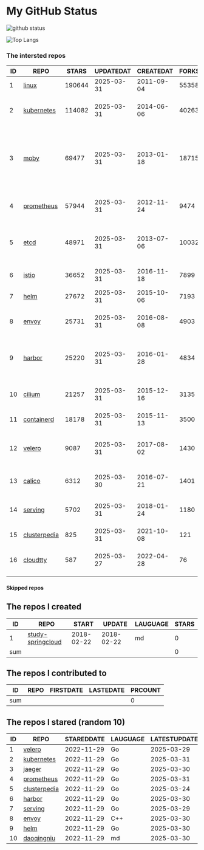 # My GitHub Status

<img src="https://github-readme-stats-1.yihong0618.vercel.app/api?username=daoqingniu&show_icons=true&&&hide_title=true&count_private=true" alt="github status" />

![Top Langs](https://github-readme-stats-1.yihong0618.vercel.app/api/top-langs/?username=daoqingniu&layout=compact)

<!--START_SECTION:github_repos-->
### The intersted repos
| ID |                              REPO                               | STARS  | UPDATEDAT  | CREATEDAT  | FORKSCOUNT |                                                DESCRIPTIONS                                                |
|----|-----------------------------------------------------------------|--------|------------|------------|------------|------------------------------------------------------------------------------------------------------------|
|  1 | [linux](https://github.com/torvalds/linux)                      | 190644 | 2025-03-31 | 2011-09-04 |      55358 | Linux kernel source tree                                                                                   |
|  2 | [kubernetes](https://github.com/kubernetes/kubernetes)          | 114082 | 2025-03-31 | 2014-06-06 |      40263 | Production-Grade Container Scheduling and Management                                                       |
|  3 | [moby](https://github.com/moby/moby)                            |  69477 | 2025-03-31 | 2013-01-18 |      18715 | The Moby Project - a collaborative project for the container ecosystem to assemble container-based systems |
|  4 | [prometheus](https://github.com/prometheus/prometheus)          |  57944 | 2025-03-31 | 2012-11-24 |       9474 | The Prometheus monitoring system and time series database.                                                 |
|  5 | [etcd](https://github.com/etcd-io/etcd)                         |  48971 | 2025-03-31 | 2013-07-06 |      10032 | Distributed reliable key-value store for the most critical data of a distributed system                    |
|  6 | [istio](https://github.com/istio/istio)                         |  36652 | 2025-03-31 | 2016-11-18 |       7899 | Connect, secure, control, and observe services.                                                            |
|  7 | [helm](https://github.com/helm/helm)                            |  27672 | 2025-03-31 | 2015-10-06 |       7193 | The Kubernetes Package Manager                                                                             |
|  8 | [envoy](https://github.com/envoyproxy/envoy)                    |  25731 | 2025-03-31 | 2016-08-08 |       4903 | Cloud-native high-performance edge/middle/service proxy                                                    |
|  9 | [harbor](https://github.com/goharbor/harbor)                    |  25220 | 2025-03-31 | 2016-01-28 |       4834 | An open source trusted cloud native registry project that stores, signs, and scans content.                |
| 10 | [cilium](https://github.com/cilium/cilium)                      |  21257 | 2025-03-31 | 2015-12-16 |       3135 | eBPF-based Networking, Security, and Observability                                                         |
| 11 | [containerd](https://github.com/containerd/containerd)          |  18178 | 2025-03-31 | 2015-11-13 |       3500 | An open and reliable container runtime                                                                     |
| 12 | [velero](https://github.com/vmware-tanzu/velero)                |   9087 | 2025-03-31 | 2017-08-02 |       1430 | Backup and migrate Kubernetes applications and their persistent volumes                                    |
| 13 | [calico](https://github.com/projectcalico/calico)               |   6312 | 2025-03-30 | 2016-07-21 |       1401 | Cloud native networking and network security                                                               |
| 14 | [serving](https://github.com/knative/serving)                   |   5702 | 2025-03-31 | 2018-01-24 |       1180 | Kubernetes-based, scale-to-zero, request-driven compute                                                    |
| 15 | [clusterpedia](https://github.com/clusterpedia-io/clusterpedia) |    825 | 2025-03-31 | 2021-10-08 |        121 | The Encyclopedia of Kubernetes clusters                                                                    |
| 16 | [cloudtty](https://github.com/cloudtty/cloudtty)                |    587 | 2025-03-27 | 2022-04-28 |         76 | A Friendly Kubernetes CloudShell (Web Terminal) !                                                          |



#### Skipped repos
<!--END_SECTION:github_repos-->

<!--START_SECTION:my_github-->
## The repos I created
| ID  |                                 REPO                                 |   START    |   UPDATE   | LAUGUAGE | STARS |
|-----|----------------------------------------------------------------------|------------|------------|----------|-------|
|   1 | [study-springcloud](https://github.com/daoqingniu/study-springcloud) | 2018-02-22 | 2018-02-22 | md       |     0 |
| sum |                                                                      |            |            |          |     0 |

## The repos I contributed to
| ID  | REPO | FIRSTDATE | LASTEDATE | PRCOUNT |
|-----|------|-----------|-----------|---------|
| sum |      |           |           |       0 |

## The repos I stared (random 10)
| ID |                              REPO                               | STAREDDATE | LAUGUAGE | LATESTUPDATE |
|----|-----------------------------------------------------------------|------------|----------|--------------|
|  1 | [velero](https://github.com/vmware-tanzu/velero)                | 2022-11-29 | Go       | 2025-03-29   |
|  2 | [kubernetes](https://github.com/kubernetes/kubernetes)          | 2022-11-29 | Go       | 2025-03-31   |
|  3 | [jaeger](https://github.com/jaegertracing/jaeger)               | 2022-11-29 | Go       | 2025-03-30   |
|  4 | [prometheus](https://github.com/prometheus/prometheus)          | 2022-11-29 | Go       | 2025-03-31   |
|  5 | [clusterpedia](https://github.com/clusterpedia-io/clusterpedia) | 2022-11-29 | Go       | 2025-03-24   |
|  6 | [harbor](https://github.com/goharbor/harbor)                    | 2022-11-29 | Go       | 2025-03-30   |
|  7 | [serving](https://github.com/knative/serving)                   | 2022-11-29 | Go       | 2025-03-29   |
|  8 | [envoy](https://github.com/envoyproxy/envoy)                    | 2022-11-29 | C++      | 2025-03-30   |
|  9 | [helm](https://github.com/helm/helm)                            | 2022-11-29 | Go       | 2025-03-30   |
| 10 | [daoqingniu](https://github.com/daoqingniu/daoqingniu)          | 2022-11-29 | md       | 2025-03-30   |

<!--END_SECTION:my_github-->
